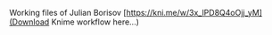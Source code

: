Working files of Julian Borisov
[https://kni.me/w/3x_lPD8Q4oOjj_yM](Download Knime workflow here...)
